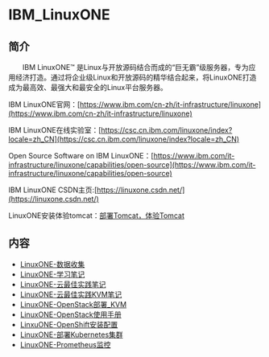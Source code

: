 # IBM_LinuxONE

## 简介
&#8195;&#8195;IBM LinuxONE™ 是Linux与开放源码结合而成的“巨无霸”级服务器，专为应用经济打造。通过将企业级Linux和开放源码的精华结合起来，将LinuxONE打造成为最高效、最强大和最安全的Linux平台服务器。

IBM LinuxONE官网：[https://www.ibm.com/cn-zh/it-infrastructure/linuxone](https://www.ibm.com/cn-zh/it-infrastructure/linuxone)

IBM LinuxONE在线实验室：[https://csc.cn.ibm.com/linuxone/index?locale=zh_CN](https://csc.cn.ibm.com/linuxone/index?locale=zh_CN)

Open Source Software on IBM LinuxONE：[https://www.ibm.com/it-infrastructure/linuxone/capabilities/open-source](https://www.ibm.com/it-infrastructure/linuxone/capabilities/open-source)

IBM LinuxONE CSDN主页:[https://linuxone.csdn.net/](https://linuxone.csdn.net/)

LinuxONE安装体验tomcat：[部署Tomcat，体验Tomcat](https://csc.cn.ibm.com/labs/lab/384e76a9-a115-4f62-8cf6-fe76c82c5b17/da63749a-3478-48eb-a5ce-996e688dd102)

## 内容
- [LinuxONE-数据收集](https://ebook.big1000.com/02-IBM_Z&LinuxONE/01-IBM_LinuxONE/01-LinuxONE-%E6%95%B0%E6%8D%AE%E6%94%B6%E9%9B%86.html)
- [LinuxONE-学习笔记](https://ebook.big1000.com/02-IBM_Z&LinuxONE/01-IBM_LinuxONE/02-LinuxONE-%E5%AD%A6%E4%B9%A0%E7%AC%94%E8%AE%B0.html)
- [LinuxONE-云最佳实践笔记](https://ebook.big1000.com/02-IBM_Z&LinuxONE/01-IBM_LinuxONE/03-LinuxONE-%E4%BA%91%E6%9C%80%E4%BD%B3%E5%AE%9E%E8%B7%B5%E7%AC%94%E8%AE%B0.html)
- [LinuxONE-云最佳实践KVM笔记](https://ebook.big1000.com/02-IBM_Z&LinuxONE/01-IBM_LinuxONE/04-LinuxONE-%E4%BA%91%E6%9C%80%E4%BD%B3%E5%AE%9E%E8%B7%B5KVM%E7%AC%94%E8%AE%B0.html)
- [LinuxONE-OpenStack部署_KVM](https://ebook.big1000.com/02-IBM_Z&LinuxONE/01-IBM_LinuxONE/05-LinuxONE-OpenStack%E9%83%A8%E7%BD%B2_KVM.html)
- [LinuxONE-OpenStack使用手册](https://ebook.big1000.com/02-IBM_Z&LinuxONE/01-IBM_LinuxONE/06-LinuxONE-OpenStack%E4%BD%BF%E7%94%A8%E6%89%8B%E5%86%8C.html)
- [LinxuONE-OpenShift安装配置](https://ebook.big1000.com/02-IBM_Z&LinuxONE/01-IBM_LinuxONE/07-LinxuONE-OpenShift%E5%AE%89%E8%A3%85%E9%85%8D%E7%BD%AE.html)
- [LinuxONE-部署Kubernetes集群](https://ebook.big1000.com/02-IBM_Z&LinuxONE/01-IBM_LinuxONE/08-LinuxONE-%E9%83%A8%E7%BD%B2Kubernetes%E9%9B%86%E7%BE%A4.html)
- [LinuxONE-Prometheus监控](https://ebook.big1000.com/02-IBM_Z&LinuxONE/01-IBM_LinuxONE/09-LinuxONE-Prometheus%E7%9B%91%E6%8E%A7.html)

